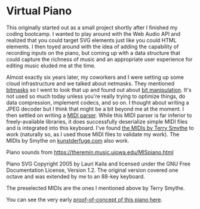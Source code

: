 # Virtual Piano

This originally started out as a small project shortly after I finished my coding bootcamp. I wanted to play around with the Web Audio API and realized that you could target SVG elements just like you could HTML elements. I then toyed around with the idea of adding the capability of recording inputs on the piano, but coming up with a data structure that could capture the richness of music and an appropriate user experience for editing music eluded me at the time.

Almost exactly six years later, my coworkers and I were setting up some cloud infrastructure and we talked about netmasks. They mentioned [bitmasks](https://en.wikipedia.org/wiki/Mask_(computing)) so I went to look that up and found out about [bit manipulation](https://en.wikipedia.org/wiki/Bit_manipulation). It's not used so much today unless you're really trying to optimize things, do data compression, implement codecs, and so on. I thought about writing a JPEG decoder but I think that might be a bit beyond me at the moment. I then settled on writing a [MIDI parser](https://github.com/chuynh18/midijs). While this MIDI parser is far inferior to freely-available libraries, it does successfully deserialize simple MIDI files and is integrated into this keyboard. I've found [the MIDIs by Terry Smythe](https://archive.org/details/terrysmythe.ca-archive) to work (naturally so, as I used those MIDI files to validate my work). The MIDIs by Smythe on [kunstderfuge.com](https://kunstderfuge.com/midi.htm) also work.

Piano sounds from https://theremin.music.uiowa.edu/MISpiano.html

Piano SVG Copyright 2005 by Lauri Kaila and licensed under the GNU Free Documentation License, Version 1.2. The original version covered one octave and was extended by me to an 88-key keyboard.

The preselected MIDIs are the ones I mentioned above by Terry Smythe.

You can see the very early [proof-of-concept of this piano here](https://chuynh18.github.io/tones-test/sine.html).
